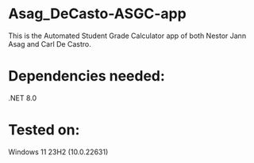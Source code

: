 # Asag_DeCasto-ASGC-app
This is the Automated Student Grade Calculator app of both Nestor Jann Asag and Carl De Castro.

# Dependencies needed:
.NET 8.0 

# Tested on:
Windows 11 23H2 (10.0.22631)

